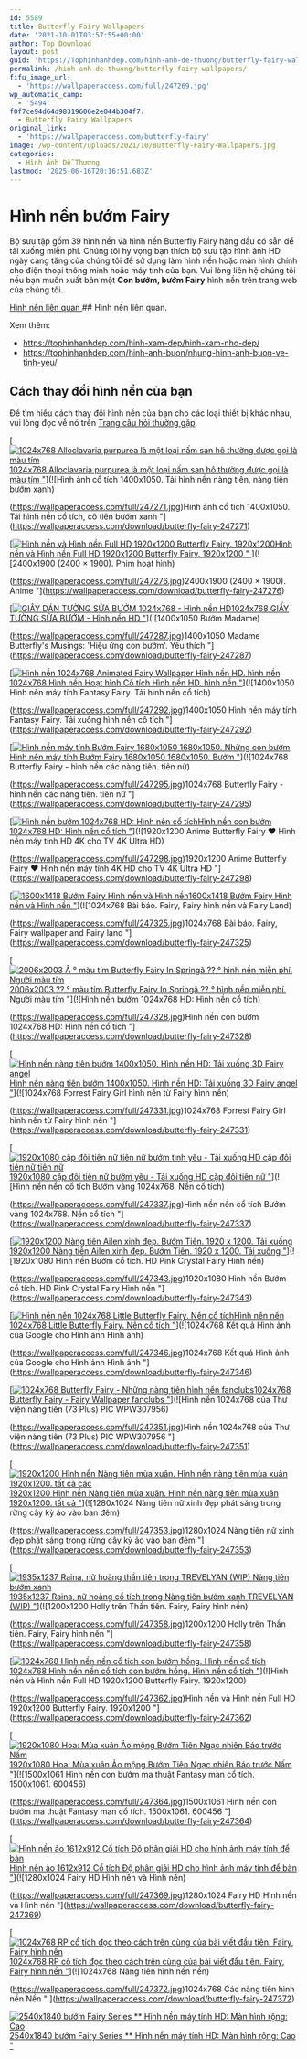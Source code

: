```yaml
---
id: 5589
title: Butterfly Fairy Wallpapers
date: '2021-10-01T03:57:55+00:00'
author: Top Download
layout: post
guid: 'https://Tophinhanhdep.com/hinh-anh-de-thuong/butterfly-fairy-wallpapers/'
permalink: /hinh-anh-de-thuong/butterfly-fairy-wallpapers/
fifu_image_url:
  - 'https://wallpaperaccess.com/full/247269.jpg'
wp_automatic_camp:
  - '5494'
f0f7ce94d64d98319606e2e044b304f7:
  - Butterfly Fairy Wallpapers
original_link:
  - 'https://wallpaperaccess.com/butterfly-fairy'
image: /wp-content/uploads/2021/10/Butterfly-Fairy-Wallpapers.jpg
categories:
  - Hình Ảnh Dễ Thương
lastmod: '2025-06-16T20:16:51.683Z'
---
```

# Hình nền bướm Fairy

Bộ sưu tập gồm 39 hình nền và hình nền Butterfly Fairy hàng đầu có sẵn để tải xuống miễn phí. Chúng tôi hy vọng bạn thích bộ sưu tập hình ảnh HD ngày càng tăng của chúng tôi để sử dụng làm hình nền hoặc màn hình chính cho điện thoại thông minh hoặc máy tính của bạn. Vui lòng liên hệ chúng tôi nếu bạn muốn xuất bản một **Con bướm, bướm Fairy** hình nền trên trang web của chúng tôi.

[Hình nền liên quan ](#related) ## Hình nền liên quan.

   
 Xem thêm:

   
- <https://tophinhanhdep.com/hinh-xam-dep/hinh-xam-nho-dep/>
- <https://tophinhanhdep.com/hinh-anh-buon/nhung-hinh-anh-buon-ve-tinh-yeu/>

## Cách thay đổi hình nền của bạn

Để tìm hiểu cách thay đổi hình nền của bạn cho các loại thiết bị khác nhau, vui lòng đọc về nó trên [Trang câu hỏi thường gặp](https://tophinhanhdep.com/faq/).

  
[[![1024x768 Alloclavaria purpurea là một loại nấm san hô thường được gọi là màu tím](https://wallpaperaccess.com/full/247269.jpg)1024x768 Alloclavaria purpurea là một loại nấm san hô thường được gọi là màu tím "](https://wallpaperaccess.com/download/butterfly-fairy-247269)](![Hình ảnh cổ tích 1400x1050.  Tải hình nền nàng tiên, nàng tiên bướm xanh)

(https://wallpaperaccess.com/full/247271.jpg)Hình ảnh cổ tích 1400x1050. Tải hình nền cổ tích, cô tiên bướm xanh "](https://wallpaperaccess.com/download/butterfly-fairy-247271)

[[![Hình nền và Hình nền Full HD 1920x1200 Butterfly Fairy.  1920x1200](https://wallpaperaccess.com/full/247275.jpg)Hình nền và Hình nền Full HD 1920x1200 Butterfly Fairy. 1920x1200 " ](https://wallpaperaccess.com/download/butterfly-fairy-247275)](![2400x1900 (2400 × 1900).  Phim hoạt hình)

(https://wallpaperaccess.com/full/247276.jpg)2400x1900 (2400 × 1900). Anime "](https://wallpaperaccess.com/download/butterfly-fairy-247276)

[[![GIẤY DÁN TƯỜNG SỮA BƯỚM 1024x768 - Hình nền HD](https://wallpaperaccess.com/full/247278.jpg)1024x768 GIẤY TƯỜNG SỮA BƯỚM - Hình nền HD "](https://wallpaperaccess.com/download/butterfly-fairy-247278)](![1400x1050 Bướm Madame)

(https://wallpaperaccess.com/full/247287.jpg)1400x1050 Madame Butterfly's Musings: 'Hiệu ứng con bướm'. Yêu thích "](https://wallpaperaccess.com/download/butterfly-fairy-247287)

[[![Hình nền 1024x768 Animated Fairy Wallpaper Hình nền HD.  hình nền](https://wallpaperaccess.com/full/247289.jpg)1024x768 Hình nền Hoạt hình Cổ tích Hình nền HD. hình nền "](https://wallpaperaccess.com/download/butterfly-fairy-247289)](![1400x1050 Hình nền máy tính Fantasy Fairy.  Tải hình nền cổ tích)

(https://wallpaperaccess.com/full/247292.jpg)1400x1050 Hình nền máy tính Fantasy Fairy. Tải xuống hình nền cổ tích "](https://wallpaperaccess.com/download/butterfly-fairy-247292)

 [[![Hình nền máy tính Bướm Fairy 1680x1050 1680x1050.  Những con bướm](https://wallpaperaccess.com/full/247293.jpg)Hình nền máy tính Bướm Fairy 1680x1050 1680x1050. Bướm "](https://wallpaperaccess.com/download/butterfly-fairy-247293)](![1024x768 Butterfly Fairy - hình nền các nàng tiên.  tiên nữ)

(https://wallpaperaccess.com/full/247295.jpg)1024x768 Butterfly Fairy - hình nền các nàng tiên. tiên nữ "](https://wallpaperaccess.com/download/butterfly-fairy-247295)

[[![Hình nền bướm 1024x768 HD: Hình nền cổ tích](https://wallpaperaccess.com/full/247296.jpg)Hình nền con bướm 1024x768 HD: Hình nền cổ tích "](https://wallpaperaccess.com/download/butterfly-fairy-247296)](![1920x1200 Anime Butterfly Fairy ❤ Hình nền máy tính HD 4K cho TV 4K Ultra HD)

(https://wallpaperaccess.com/full/247298.jpg)1920x1200 Anime Butterfly Fairy ❤ Hình nền máy tính 4K HD cho TV 4K Ultra HD "](https://wallpaperaccess.com/download/butterfly-fairy-247298)

[[![1600x1418 Bướm Fairy Hình nền và Hình nền](https://wallpaperaccess.com/full/247320.png)1600x1418 Bướm Fairy Hình nền và Hình nền "](https://wallpaperaccess.com/download/butterfly-fairy-247320)](![1024x768 Bài báo.  Fairy, Fairy hình nền và Fairy Land)

(https://wallpaperaccess.com/full/247325.jpg)1024x768 Bài báo. Fairy, Fairy wallpaper and Fairy land "](https://wallpaperaccess.com/download/butterfly-fairy-247325)

[[![2006x2003 Â ° màu tím Butterfly Fairy In Springâ ?? ° hình nền miễn phí.  Người màu tím](https://wallpaperaccess.com/full/247327.jpg)2006x2003 ?? ° màu tím Butterfly Fairy In Springâ ?? ° hình nền miễn phí. Người màu tím "](https://wallpaperaccess.com/download/butterfly-fairy-247327)](![Hình nền bướm 1024x768 HD: Hình nền cổ tích)

(https://wallpaperaccess.com/full/247328.jpg)Hình nền con bướm 1024x768 HD: Hình nền cổ tích "](https://wallpaperaccess.com/download/butterfly-fairy-247328)

[[![Hình nền nàng tiên bướm 1400x1050.  Hình nền HD: Tải xuống 3D Fairy angel](https://wallpaperaccess.com/full/247330.jpg)Hình nền nàng tiên bướm 1400x1050. Hình nền HD: Tải xuống 3D Fairy angel "](https://wallpaperaccess.com/download/butterfly-fairy-247330)](![1024x768 Forrest Fairy Girl hình nền từ Fairy hình nền)

(https://wallpaperaccess.com/full/247331.jpg)1024x768 Forrest Fairy Girl hình nền từ Fairy hình nền "](https://wallpaperaccess.com/download/butterfly-fairy-247331)

[[![1920x1080 cặp đôi tiên nữ tiên nữ bướm tình yêu - Tải xuống HD cặp đôi tiên nữ tiên nữ](https://wallpaperaccess.com/full/247335.jpg)1920x1080 cặp đôi tiên nữ bướm yêu - Tải xuống HD cặp đôi tiên nữ "](https://wallpaperaccess.com/download/butterfly-fairy-247335)](![Hình nền nền cổ tích Bướm vàng 1024x768.  Nền cổ tích)

(https://wallpaperaccess.com/full/247337.jpg)Hình nền nền cổ tích Bướm vàng 1024x768. Nền cổ tích "](https://wallpaperaccess.com/download/butterfly-fairy-247337)

[[![1920x1200 Nàng tiên Ailen xinh đẹp.  Bướm Tiên.  1920 x 1200. Tải xuống](https://wallpaperaccess.com/full/247341.jpg)1920x1200 Nàng tiên Ailen xinh đẹp. Bướm Tiên. 1920 x 1200. Tải xuống "](https://wallpaperaccess.com/download/butterfly-fairy-247341)](![1920x1080 Hình nền Bướm cổ tích.  HD Pink Crystal Fairy Hình nền)

(https://wallpaperaccess.com/full/247343.jpg)1920x1080 Hình nền Bướm cổ tích. HD Pink Crystal Fairy Hình nền "](https://wallpaperaccess.com/download/butterfly-fairy-247343)

[[![Hình nền nền 1024x768 Little Butterfly Fairy.  Nền cổ tích](https://wallpaperaccess.com/full/247344.jpg)Hình nền nền 1024x768 Little Butterfly Fairy. Nền cổ tích "](https://wallpaperaccess.com/download/butterfly-fairy-247344)](![1024x768 Kết quả Hình ảnh của Google cho Hình ảnh Hình ảnh)

(https://wallpaperaccess.com/full/247346.jpg)1024x768 Kết quả Hình ảnh của Google cho Hình ảnh Hình ảnh "](https://wallpaperaccess.com/download/butterfly-fairy-247346)

[[![1024x768 Butterfly Fairy - Những nàng tiên hình nền fanclubs](https://wallpaperaccess.com/full/247348.jpg)1024x768 Butterfly Fairy - Fairy Wallpaper fanclubs "](https://wallpaperaccess.com/download/butterfly-fairy-247348)](![Hình nền 1024x768 của Thư viện nàng tiên (73 Plus) PIC WPW307956)

(https://wallpaperaccess.com/full/247351.jpg)Hình nền 1024x768 của Thư viện nàng tiên (73 Plus) PIC WPW307956 "](https://wallpaperaccess.com/download/butterfly-fairy-247351)

[[![1920x1200 Hình nền Nàng tiên mùa xuân.  Hình nền nàng tiên mùa xuân 1920x1200.  tất cả các](https://wallpaperaccess.com/full/192441.jpg)1920x1200 Hình nền Nàng tiên mùa xuân. Hình nền nàng tiên mùa xuân 1920x1200. tất cả "](https://wallpaperaccess.com/download/butterfly-fairy-192441)](![1280x1024 Nàng tiên nữ xinh đẹp phát sáng trong rừng cây kỳ ảo vào ban đêm)

(https://wallpaperaccess.com/full/247353.jpg)1280x1024 Nàng tiên nữ xinh đẹp phát sáng trong rừng cây kỳ ảo vào ban đêm "](https://wallpaperaccess.com/download/butterfly-fairy-247353)

[[![1935x1237 Raina, nữ hoàng thần tiên trong TREVELYAN (WIP) Nàng tiên bướm xanh](https://wallpaperaccess.com/full/247355.jpg)1935x1237 Raina, nữ hoàng cổ tích trong Nàng tiên bướm xanh TREVELYAN (WIP) "](https://wallpaperaccess.com/download/butterfly-fairy-247355)](![1200x1200 Holly trên Thần tiên.  Fairy, Fairy hình nền)

(https://wallpaperaccess.com/full/247358.jpg)1200x1200 Holly trên Thần tiên. Fairy, Fairy hình nền "](https://wallpaperaccess.com/download/butterfly-fairy-247358)

[[![1024x768 Hình nền nền cổ tích con bướm hồng.  Hình nền cổ tích](https://wallpaperaccess.com/full/247361.jpg)1024x768 Hình nền nền cổ tích con bướm hồng. Hình nền cổ tích "](https://wallpaperaccess.com/download/butterfly-fairy-247361)](![Hình nền và Hình nền Full HD 1920x1200 Butterfly Fairy.  1920x1200)

(https://wallpaperaccess.com/full/247362.jpg)Hình nền và Hình nền Full HD 1920x1200 Butterfly Fairy. 1920x1200 "](https://wallpaperaccess.com/download/butterfly-fairy-247362)

[[![1920x1080 Hoa: Mùa xuân Ảo mộng Bướm Tiên Ngạc nhiên Báo trước Nấm](https://wallpaperaccess.com/full/247363.jpg)1920x1080 Hoa: Mùa xuân Ảo mộng Bướm Tiên Ngạc nhiên Báo trước Nấm "](https://wallpaperaccess.com/download/butterfly-fairy-247363)](![1500x1061 Hình nền con bướm ma thuật Fantasy man cổ tích.  1500x1061.  600456)

(https://wallpaperaccess.com/full/247364.jpg)1500x1061 Hình nền con bướm ma thuật Fantasy man cổ tích. 1500x1061. 600456 "](https://wallpaperaccess.com/download/butterfly-fairy-247364)

[[![Hình nền ảo 1612x912 Cổ tích Độ phân giải HD cho hình ảnh máy tính để bàn](https://wallpaperaccess.com/full/247367.jpg)Hình nền ảo 1612x912 Cổ tích Độ phân giải HD cho hình ảnh máy tính để bàn "](https://wallpaperaccess.com/download/butterfly-fairy-247367)](![1280x1024 Fairy HD Hình nền và Hình nền)

(https://wallpaperaccess.com/full/247369.jpg)1280x1024 Fairy HD Hình nền và Hình nền "](https://wallpaperaccess.com/download/butterfly-fairy-247369)

[[![1024x768 RP cổ tích đọc theo cách trên cùng của bài viết đầu tiên.  Fairy, Fairy hình nền](https://wallpaperaccess.com/full/247370.jpg)1024x768 RP cổ tích đọc theo cách trên cùng của bài viết đầu tiên. Fairy, Fairy hình nền "](https://wallpaperaccess.com/download/butterfly-fairy-247370)](![1024x768 Nàng tiên hình nền nền)

(https://wallpaperaccess.com/full/247372.jpg)1024x768 Các nàng tiên hình nền Nền " ](https://wallpaperaccess.com/download/butterfly-fairy-247372)

[![2540x1840 bướm Fairy Series ** Hình nền máy tính HD: Màn hình rộng: Cao](https://wallpaperaccess.com/full/247375.jpg)2540x1840 bướm Fairy Series \*\* Hình nền máy tính HD: Màn hình rộng: Cao "](https://wallpaperaccess.com/download/butterfly-fairy-247375)
